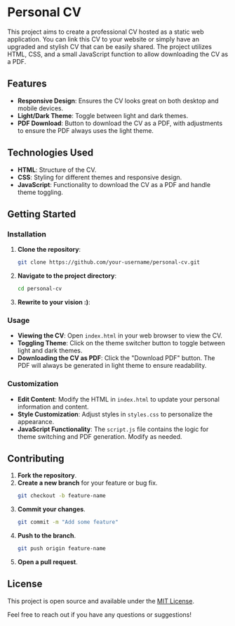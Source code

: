 # Personal CV

This project aims to create a professional CV hosted as a static web application. You can link this CV to your website or simply have an upgraded and stylish CV that can be easily shared. The project utilizes HTML, CSS, and a small JavaScript function to allow downloading the CV as a PDF.

## Features

- **Responsive Design**: Ensures the CV looks great on both desktop and mobile devices.
- **Light/Dark Theme**: Toggle between light and dark themes.
- **PDF Download**: Button to download the CV as a PDF, with adjustments to ensure the PDF always uses the light theme.

## Technologies Used

- **HTML**: Structure of the CV.
- **CSS**: Styling for different themes and responsive design.
- **JavaScript**: Functionality to download the CV as a PDF and handle theme toggling.

## Getting Started


### Installation

1. **Clone the repository**:
    ```bash
    git clone https://github.com/your-username/personal-cv.git
    ```

2. **Navigate to the project directory**:
    ```bash
    cd personal-cv
    ```

3. **Rewrite to your vision :)**:
 

### Usage

- **Viewing the CV**: Open `index.html` in your web browser to view the CV.
- **Toggling Theme**: Click on the theme switcher button to toggle between light and dark themes.
- **Downloading the CV as PDF**: Click the "Download PDF" button. The PDF will always be generated in light theme to ensure readability.

### Customization

- **Edit Content**: Modify the HTML in `index.html` to update your personal information and content.
- **Style Customization**: Adjust styles in `styles.css` to personalize the appearance.
- **JavaScript Functionality**: The `script.js` file contains the logic for theme switching and PDF generation. Modify as needed.

## Contributing

1. **Fork the repository**.
2. **Create a new branch** for your feature or bug fix.
    ```bash
    git checkout -b feature-name
    ```
3. **Commit your changes**.
    ```bash
    git commit -m "Add some feature"
    ```
4. **Push to the branch**.
    ```bash
    git push origin feature-name
    ```
5. **Open a pull request**.

## License

This project is open source and available under the [MIT License](LICENSE).

Feel free to reach out if you have any questions or suggestions!
